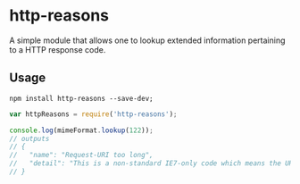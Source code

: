 # http-reasons

A simple module that allows one to lookup extended information pertaining to a HTTP response code.

## Usage

```terminal
npm install http-reasons --save-dev;
```

```javascript
var httpReasons = require('http-reasons');

console.log(mimeFormat.lookup(122));
// outputs
// {
//   "name": "Request-URI too long",
//   "detail": "This is a non-standard IE7-only code which means the URI is longer than a maximum of 2083 characters."
// }
```
